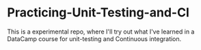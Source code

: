 # Practicing-Unit-Testing-and-CI
This is a experimental repo, where I'll try out what I've learned in a DataCamp course for unit-testing and Continuous integration.

